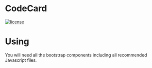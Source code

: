 # CodeCard

[![license](https://img.shields.io/badge/license-MIT-blue)](LICENSE)

# Using

You will need all the bootstrap components including all recommended Javascript files.